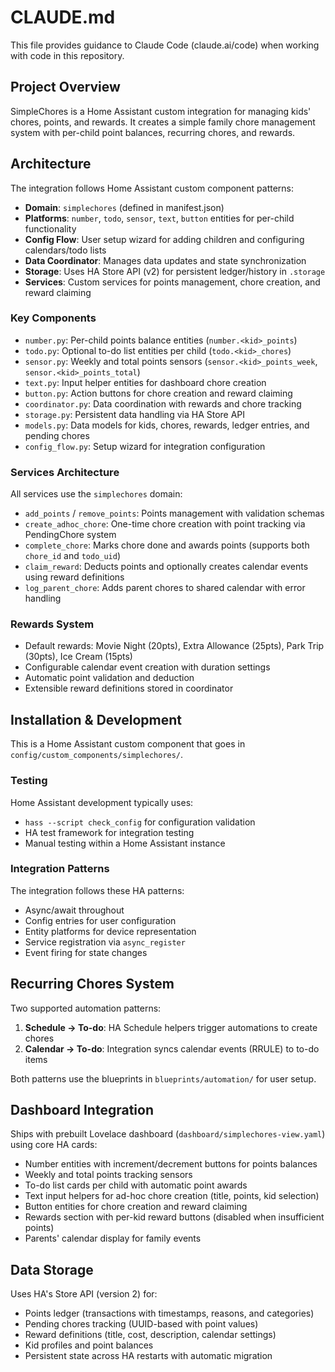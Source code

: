# CLAUDE.md

This file provides guidance to Claude Code (claude.ai/code) when working with code in this repository.

## Project Overview

SimpleChores is a Home Assistant custom integration for managing kids' chores, points, and rewards. It creates a simple family chore management system with per-child point balances, recurring chores, and rewards.

## Architecture

The integration follows Home Assistant custom component patterns:

- **Domain**: `simplechores` (defined in manifest.json)
- **Platforms**: `number`, `todo`, `sensor`, `text`, `button` entities for per-child functionality
- **Config Flow**: User setup wizard for adding children and configuring calendars/todo lists
- **Data Coordinator**: Manages data updates and state synchronization
- **Storage**: Uses HA Store API (v2) for persistent ledger/history in `.storage`
- **Services**: Custom services for points management, chore creation, and reward claiming

### Key Components

- `number.py`: Per-child points balance entities (`number.<kid>_points`)
- `todo.py`: Optional to-do list entities per child (`todo.<kid>_chores`)
- `sensor.py`: Weekly and total points sensors (`sensor.<kid>_points_week`, `sensor.<kid>_points_total`)
- `text.py`: Input helper entities for dashboard chore creation
- `button.py`: Action buttons for chore creation and reward claiming
- `coordinator.py`: Data coordination with rewards and chore tracking
- `storage.py`: Persistent data handling via HA Store API
- `models.py`: Data models for kids, chores, rewards, ledger entries, and pending chores
- `config_flow.py`: Setup wizard for integration configuration

### Services Architecture

All services use the `simplechores` domain:
- `add_points` / `remove_points`: Points management with validation schemas
- `create_adhoc_chore`: One-time chore creation with point tracking via PendingChore system
- `complete_chore`: Marks chore done and awards points (supports both `chore_id` and `todo_uid`)
- `claim_reward`: Deducts points and optionally creates calendar events using reward definitions
- `log_parent_chore`: Adds parent chores to shared calendar with error handling

### Rewards System

- Default rewards: Movie Night (20pts), Extra Allowance (25pts), Park Trip (30pts), Ice Cream (15pts)
- Configurable calendar event creation with duration settings
- Automatic point validation and deduction
- Extensible reward definitions stored in coordinator

## Installation & Development

This is a Home Assistant custom component that goes in `config/custom_components/simplechores/`.

### Testing
Home Assistant development typically uses:
- `hass --script check_config` for configuration validation
- HA test framework for integration testing
- Manual testing within a Home Assistant instance

### Integration Patterns

The integration follows these HA patterns:
- Async/await throughout
- Config entries for user configuration
- Entity platforms for device representation
- Service registration via `async_register`
- Event firing for state changes

## Recurring Chores System

Two supported automation patterns:
1. **Schedule → To-do**: HA Schedule helpers trigger automations to create chores
2. **Calendar → To-do**: Integration syncs calendar events (RRULE) to to-do items

Both patterns use the blueprints in `blueprints/automation/` for user setup.

## Dashboard Integration

Ships with prebuilt Lovelace dashboard (`dashboard/simplechores-view.yaml`) using core HA cards:
- Number entities with increment/decrement buttons for points balances
- Weekly and total points tracking sensors
- To-do list cards per child with automatic point awards
- Text input helpers for ad-hoc chore creation (title, points, kid selection)
- Button entities for chore creation and reward claiming
- Rewards section with per-kid reward buttons (disabled when insufficient points)
- Parents' calendar display for family events

## Data Storage

Uses HA's Store API (version 2) for:
- Points ledger (transactions with timestamps, reasons, and categories)
- Pending chores tracking (UUID-based with point values)
- Reward definitions (title, cost, description, calendar settings)
- Kid profiles and point balances
- Persistent state across HA restarts with automatic migration